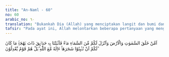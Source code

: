 ```yaml
---
title: "An-Naml - 60"
no: 60
arabic_no: ٦٠
translation: "Bukankah Dia (Allah) yang menciptakan langit dan bumi dan yang menurunkan air dari langit untukmu, lalu Kami tumbuhkan dengan air itu kebun-kebun yang berpemandangan indah? Kamu tidak akan mampu menumbuhkan pohon-pohonnya. Apakah di samping Allah ada tuhan (yang lain)? Sebenarnya mereka adalah orang-orang yang menyimpang (dari kebenaran)."
tafsir: "Pada ayat ini, Allah melontarkan beberapa pertanyaan yang menggugah perhatian mereka terhadap keberadaan-Nya, dengan memperhatikan hal-hal penting yang ada di sekeliling mereka. Pertanyaan itu berkisar pada siapakah yang menciptakan langit, bumi, dan segala isi yang terdapat di dalamnya, dan yang menurunkan air hujan dari langit untuk manusia lalu dengan sebab air hujan tumbuhlah kebun-kebun yang indah, yang manusia sendiri sekali-kali tidak mampu menumbuhkan pohon-pohonnya. \n\nAyat ini perlu mendapat perhatian terutama oleh mereka yang sering mengadakan perjalanan keliling sebagai wisatawan atau lainnya, ketika melihat pemandangan yang indah, seperti kebun raya, kebun binatang, aquarium, berbagai pameran hasil industri pertanian, pertekstilan, dan sebagainya. Mereka harus memandang keindahan alam yang di depan dan di sekelilingnya sebagai cermin yang menampakkan segala keindahan, keagungan, dan kesempurnaan Allah. Dengan mengamalkan cara yang demikian itu, maka ingatan manusia akan selalu tertuju kepada Allah. Dengan demikian, ketika manusia melihat setiap makhluk, pasti ia akan mengingat Khaliknya. Bila hal itu telah menjadi kebiasaan, maka ia akan merasakan ketauhidan yang murni, bersih dari segala unsur kemusyrikan. Maka pertanyaan tersebut patut dilanjutkan dengan pertanyaan kedua: \"Apakah di samping Allah ada tuhan yang lain?\" Tentu saja jawabannya adalah: \"Tidak, sebab hanya Allah satu-satunya Tuhan yang berhak di sembah.\" \n\nSebenarnya orang-orang yang menyembah berhala itu adalah orang-orang yang menyimpang dari kebenaran. Sebab, jika mereka ditanya, \"Siapakah yang menurunkan air hujan dari langit yang kemudian menghidupkan dengan air itu bumi yang tadinya mati,\" mereka menjawab, \"Allah\" sesuai dengan firman-Nya:\n\nDan jika kamu bertanya kepada mereka, \"Siapakah yang menurunkan air dari langit lalu dengan (air) itu dihidupkannya bumi yang sudah mati?\" Pasti mereka akan menjawab, \"Allah.\" (al-'Ankabut/29: 63)\n\nOrang-orang penyembah berhala itu sebenarnya mengakui bahwa berhala mereka tidak dapat menurunkan air hujan yang menjadi penyebab kemakmuran bumi, tetapi mengapa mereka tetap juga menyembahnya. Jawaban mereka itu hanya karena mengikuti kebiasaan nenek moyang mereka, walaupun tidak sejalan dengan logika orang yang berpikiran sehat."
---
```

اَمَّنْ خَلَقَ السَّمٰوٰتِ وَالْاَرْضَ وَاَنْزَلَ لَكُمْ مِّنَ السَّمَاۤءِ مَاۤءً فَاَنْۢبَتْنَا بِهٖ حَدَاۤىِٕقَ ذَاتَ بَهْجَةٍۚ مَا كَانَ لَكُمْ اَنْ تُنْۢبِتُوْا شَجَرَهَاۗ ءَاِلٰهٌ مَّعَ اللّٰهِ ۗبَلْ هُمْ قَوْمٌ يَّعْدِلُوْنَ ۗ 